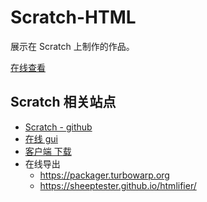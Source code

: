 # Scratch-HTML

展示在 Scratch 上制作的作品。


[在线查看](https://talltotal.github.io/scratch-html/)


## Scratch 相关站点
- [Scratch - github](https://github.com/LLK)
- [在线 gui](https://llk.github.io/scratch-gui/develop/)
- [客户端 下载](https://scratch.mit.edu/download)
- 在线导出
    - https://packager.turbowarp.org
    - https://sheeptester.github.io/htmlifier/

